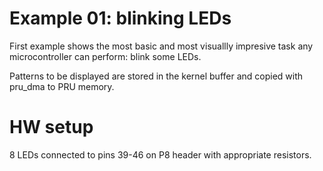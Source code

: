 # Example 01: blinking LEDs

First example shows the most basic and most visuallly impresive
task any microcontroller can perform: blink some LEDs.

Patterns to be displayed are stored in the kernel buffer and copied with
pru\_dma to PRU memory.

# HW setup

8 LEDs connected to pins 39-46 on P8 header with appropriate resistors.

